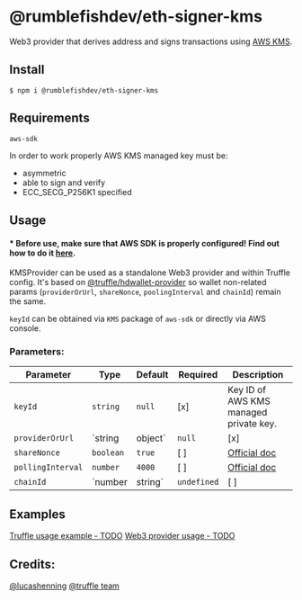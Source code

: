 # @rumblefishdev/eth-signer-kms

Web3 provider that derives address and signs transactions using [AWS KMS](https://aws.amazon.com/kms/).

## Install
```
$ npm i @rumblefishdev/eth-signer-kms
```

## Requirements
```
aws-sdk
```

In order to work properly AWS KMS managed key must be:
- asymmetric
- able to sign and verify
- ECC_SECG_P256K1 specified


## Usage

#### * Before use, make sure that AWS SDK is properly configured! Find out how to do it [here](https://docs.aws.amazon.com/sdk-for-javascript/v2/developer-guide/configuring-the-jssdk.html).


KMSProvider can be used as a standalone Web3 provider and within Truffle config. It's based on [@truffle/hdwallet-provider](https://www.npmjs.com/package/@truffle/hdwallet-provider) so wallet non-related params (`providerOrUrl`, `shareNonce`, `poolingInterval` and `chainId`) remain the same. 

`keyId` can be obtained via `KMS` package of `aws-sdk` or directly via AWS console.


### Parameters:

| Parameter | Type | Default | Required | Description |
| ------ | ---- | ------- | ----------- | ----------- |
|`keyId`|`string`| `null`| [x] | Key ID of AWS KMS managed private key. |
| `providerOrUrl` | `string|object` | `null` | [x] | [Official doc](https://github.com/trufflesuite/truffle/blob/develop/packages/hdwallet-provider/README.md#instantiation) |
| `shareNonce` | `boolean` | `true` | [ ] | [Official doc](https://github.com/trufflesuite/truffle/blob/develop/packages/hdwallet-provider/README.md#instantiation) |
| `pollingInterval` | `number` | `4000` | [ ] | [Official doc](https://github.com/trufflesuite/truffle/blob/develop/packages/hdwallet-provider/README.md#instantiation) |
| `chainId` | `number|string` | `undefined` | [ ] | [Official doc](https://github.com/trufflesuite/truffle/blob/develop/packages/hdwallet-provider/README.md#instantiation) |

## Examples
[Truffle usage example - TODO](https://github.com/rumblefishdev/eth-signer-kms)
[Web3 provider usage - TODO](https://github.com/rumblefishdev/eth-signer-kms)

## Credits:

[@lucashenning](https://github.com/lucashenning/aws-kms-ethereum-signing)
[@truffle team](https://github.com/trufflesuite/truffle/tree/develop/packages/hdwallet-provider)


